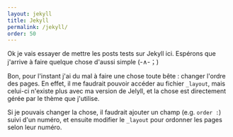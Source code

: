 ```yaml
---
layout: jekyll
title: Jekyll
permalink: /jekyll/
order: 50
---
```

Ok je vais essayer de mettre les posts tests sur Jekyll ici. Espérons que j'arrive à faire quelque chose d'aussi simple (-∧-；)

Bon, pour l'instant j'ai du mal à faire une chose toute bête : changer l'ordre des pages.
En effet, il me faudrait pouvoir accéder au fichier `_layout`, mais celui-ci n'existe plus avec ma version de Jelyll, et la chose est directement gérée par le thème que j'utilise.

Si je pouvais changer la chose, il faudrait ajouter un champ (e.g. `order :`) suivi d'un numéro, et ensuite modifier le `_layout` pour ordonner les pages selon leur numéro.